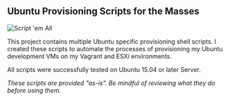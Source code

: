 ## Ubuntu Provisioning Scripts for the Masses

![Script 'em All](https://imgflip.com/i/17hpp5)

This project contains multiple Ubuntu specific provisioning shell scripts.
I created these scripts to automate the processes of provisioning my Ubuntu development VMs on my Vagrant and ESXi environments.

All scripts were successfully tested on Ubuntu 15.04 or later Server.

*These scripts are provided "as-is". Be mindful of reviewing what they do before using them.*
